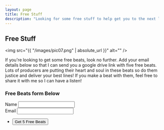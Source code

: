 ```yaml
---
layout: page
title: Free Stuff
description: "Looking for some free stuff to help get you to the next level"
---
```

## Free Stuff

<span class="image left"><img src="{{ "/images/pic07.png" | absolute_url }}" alt="" /></span>

If you're looking to get some free beats, look no further. Add your email details below so that I can send you a google drive link with five free beats. Lots of producers are putting their heart and soul in these beats so do them justice and deliver your best lines! If you make a beat with them, feel free to share it with me so I can have a listen!




<section>
<h3>Free Beats form Below</h3>
    <form method="POST" action="https://api.slapform.com/{{site.email}}">
      <div class="field">
        <label for="name">Name</label>
        <input type="text" name="name" id="name" />
      </div>
      <div class="field">
        <label for="email">Email</label>
        <input type="email" name="slap_replyto" id="email" /> <!-- slap_replyto will set the reply-to as the submitter's email! -->
      </div>
      <ul class="actions">
        <li><input type="submit" value="Get 5 Free Beats" /></li>
      </ul>
      <input type="hidden" name="slap_redirect" value="{{site.url}}{{site.slapform_thankyou_page}}" /> <!-- slap_redirect allows you to set a custom redirect/thank you page -->
    </form>
  </section>